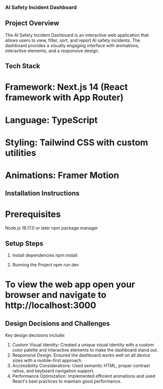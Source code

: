 ### AI Safety Incident Dashboard

## Project Overview
The AI Safety Incident Dashboard is an interactive web application that allows users to view, filter, sort, and report AI safety incidents. The dashboard provides a visually engaging interface with animations, interactive elements, and a responsive design.

## Tech Stack
# Framework: Next.js 14 (React framework with App Router)
# Language: TypeScript
# Styling: Tailwind CSS with custom utilities
# Animations: Framer Motion

## Installation Instructions
# Prerequisites
Node.js 18.17.0 or later
npm package manager

## Setup Steps
1. Install dependencies
npm install

2. Running the Project
npm run dev

# To view the web app open your browser and navigate to http://localhost:3000

## Design Decisions and Challenges
Key design decisions include:

1. Custom Visual Identity: Created a unique visual identity with a custom color palette and interactive elements to make the dashboard stand out.
2. Responsive Design: Ensured the dashboard works well on all device sizes with a mobile-first approach.
3. Accessibility Considerations: Used semantic HTML, proper contrast ratios, and keyboard navigation support.
4. Performance Optimization: Implemented efficient animations and used React's best practices to maintain good performance.
